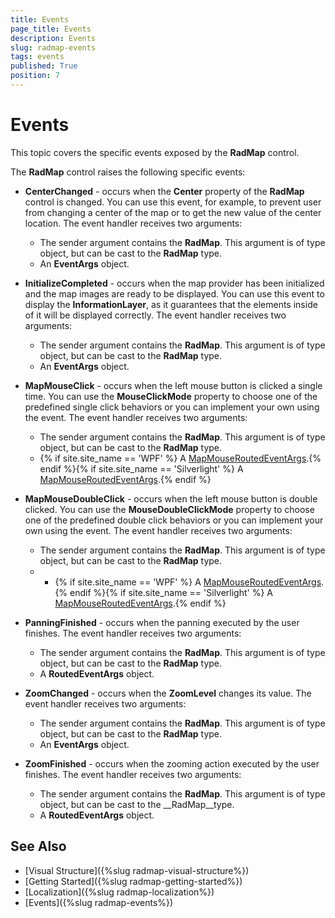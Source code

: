 ```yaml
---
title: Events
page_title: Events
description: Events
slug: radmap-events
tags: events
published: True
position: 7
---
```


# Events

This topic covers the specific events exposed by the __RadMap__ control.

The __RadMap__ control raises the following specific events:

* __CenterChanged__ - occurs when the __Center__ property of the __RadMap__ control is changed. You can use this event, for example, to prevent user from changing a center of the map or to get the new value of the center location. The event handler receives two arguments: 
	* The sender argument contains the __RadMap__. This argument is of type object, but can be cast to the __RadMap__ type.
	* An __EventArgs__ object.

* __InitializeCompleted__ - occurs when the map provider has been initialized and the map images are ready to be displayed. You can use this event to display the __InformationLayer__, as it guarantees that the elements inside of it will be displayed correctly. The event handler receives two arguments: 
	* The sender argument contains the __RadMap__. This argument is of type object, but can be cast to the __RadMap__ type.
	* An __EventArgs__ object.

* __MapMouseClick__ - occurs when the left mouse button is clicked a single time. You can use the __MouseClickMode__ property to choose one of the predefined single click behaviors or you can implement your own using the event. The event handler receives two arguments:
	* The sender argument contains the __RadMap__. This argument is of type object, but can be cast to the __RadMap__ type.
	* {% if site.site_name == 'WPF' %} A [MapMouseRoutedEventArgs](https://docs.telerik.com/devtools/wpf/api/telerik.windows.controls.map.mapmouseroutedeventargs).{% endif %}{% if site.site_name == 'Silverlight' %} A [MapMouseRoutedEventArgs](https://docs.telerik.com/devtools/silverlight/api/telerik.windows.controls.map.mapmouseroutedeventargs).{% endif %}

* __MapMouseDoubleClick__ - occurs when the left mouse button is double clicked. You can use the __MouseDoubleClickMode__ property to choose one of the predefined double click behaviors  or you can implement your own using the event. The event handler receives two arguments:
	* The sender argument contains the __RadMap__. This argument is of type object, but can be cast to the __RadMap__ type.
	* * {% if site.site_name == 'WPF' %} A [MapMouseRoutedEventArgs](https://docs.telerik.com/devtools/wpf/api/telerik.windows.controls.map.mapmouseroutedeventargs).{% endif %}{% if site.site_name == 'Silverlight' %} A [MapMouseRoutedEventArgs](https://docs.telerik.com/devtools/silverlight/api/telerik.windows.controls.map.mapmouseroutedeventargs).{% endif %}
	
* __PanningFinished__ - occurs when the panning executed by the user finishes. The event handler receives two arguments:
	* The sender argument contains the __RadMap__. This argument is of type object, but can be cast to the __RadMap__ type.
	* A __RoutedEventArgs__ object.

* __ZoomChanged__ - occurs when the __ZoomLevel__ changes its value. The event handler receives two arguments:
	* The sender argument contains the __RadMap__. This argument is of type object, but can be cast to the __RadMap__ type.
	* An __EventArgs__ object.

* __ZoomFinished__ - occurs when the zooming action executed by the user finishes. The event handler receives two arguments:
	* The sender argument contains the __RadMap__. This argument is of type object, but can be cast to the __RadMap__type.
	* A __RoutedEventArgs__ object.

## See Also
 * [Visual Structure]({%slug radmap-visual-structure%})
 * [Getting Started]({%slug radmap-getting-started%})
 * [Localization]({%slug radmap-localization%})
 * [Events]({%slug radmap-events%})